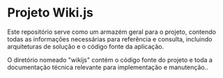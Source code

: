 # Projeto Wiki.js
<p>Este repositório serve como um armazém geral para o projeto, contendo todas as informações necessárias para referência e consulta, incluindo arquiteturas de solução e o código fonte da aplicação.</p>

<p>O diretório nomeado "wikijs" contém o código fonte do projeto e toda a documentação técnica relevante para implementação e manutenção..</p>
